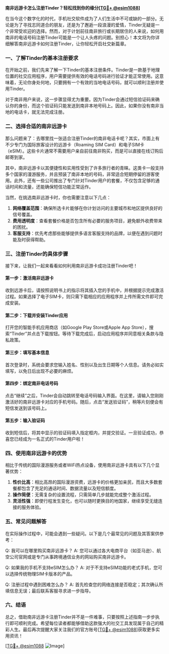 **南非远游卡怎么注册Tinder？轻松找到你的缘分[[TG💪+ @esim1088](https://t.me/s/esim1088)]**

在当今这个数字化的时代，手机社交软件成为了人们生活中不可或缺的一部分。无论是为了寻找志同道合的朋友，还是为了邂逅一段浪漫的爱情，Tinder无疑是一个非常受欢迎的选择。然而，对于计划前往南非旅行或长期居住的人来说，如何用南非的电话号码注册Tinder可能是一个让人头疼的问题。别担心！本文将为你详细解答南非远游卡如何注册Tinder，让你轻松开启社交新篇章。

### 一、了解Tinder的基本注册要求

在开始之前，我们先来了解一下Tinder的基本注册条件。Tinder是一款基于地理位置的社交应用程序，用户需要提供有效的电话号码进行验证才能正常使用。这意味着，无论你身处何地，只要拥有一个有效的当地电话号码，就可以顺利注册并使用Tinder。

对于南非用户来说，这一步骤显得尤为重要。因为Tinder会通过短信验证码来确认你的身份，而这个验证码只能发送到南非本地号码上。因此，如果你没有南非当地的电话卡，就无法完成注册。

### 二、选择合适的南非远游卡

那么问题来了：去哪里找一张适合注册Tinder的南非电话卡呢？其实，市面上有不少专门为国际旅客设计的远游卡（Roaming SIM Card）和电子SIM卡（eSIM）。这些卡片通常不需要用户亲自前往南非购买，而是可以直接在线订购后邮寄到家。

其中，南非远游卡以其便捷性和实用性受到了许多旅行者的青睐。这类卡一般支持多个国家的漫游服务，并且预装了南非本地的号码，非常适合短期停留的游客使用。此外，还有一些公司推出了专门针对Tinder用户的套餐，不仅包含足够的通话时间和流量，还能确保短信功能正常运作。

当然，在挑选南非远游卡时，你也需要注意以下几点：

1. **网络覆盖范围**：确保所选卡片能够在你计划访问的主要城市和地区提供良好的信号覆盖。
2. **费用透明度**：查看套餐价格是否包含所有必要的服务项目，避免额外收费带来的困扰。
3. **客服支持**：优先考虑那些能够提供多语言客服支持的品牌，以便在遇到问题时能及时获得帮助。

### 三、注册Tinder的具体步骤

接下来，让我们一起来看看如何利用南非远游卡成功注册Tinder吧！

#### 第一步：激活南非远游卡

收到远游卡后，请按照说明书上的指示将其插入您的手机中，并根据提示完成激活过程。如果选择了电子SIM卡，则只需下载相应的应用程序并上传所需文件即可完成安装。

#### 第二步：下载并安装Tinder应用

打开您的智能手机应用商店（如Google Play Store或Apple App Store），搜索“Tinder”并点击下载按钮。等待下载完成后，启动应用程序并同意相关条款与隐私政策。

#### 第三步：填写基本信息

首次登录时，系统会要求您输入姓名、性别以及出生日期等个人信息。请务必如实填写，以免日后出现不必要的麻烦。

#### 第四步：绑定南非电话号码

点击“继续”之后，Tinder会自动跳转至电话号码输入界面。在这里，请输入您刚刚激活好的南非远游卡对应的手机号码。随后，点击“发送验证码”，稍等片刻便会有短信发送到该号码上。

#### 第五步：输入验证码

收到短信后，将其中显示的验证码填入指定框内，并提交验证。一旦验证成功，恭喜您已经成为一名正式的Tinder用户啦！

### 四、使用南非远游卡的优势

相比于传统的国际漫游服务或者WiFi热点设备，使用南非远游卡具有以下几个显著优势：

1. **性价比高**：相比高昂的国际漫游资费，远游卡的价格更加亲民，而且大多数套餐都包含了充足的通话时间、数据流量以及短信额度。
2. **操作简便**：无需复杂的设置流程，只需简单几步就能完成整个激活过程。
3. **灵活性强**：即使行程发生变化，也可以随时更换目的地国家，继续享受无缝连接的服务体验。

### 五、常见问题解答

在实际操作过程中，可能会遇到一些疑问。以下是几个最常见的问题及其答案供参考：

Q: 我可以在哪里购买南非远游卡？
A: 您可以通过各大电商平台（如亚马逊）、航空公司官网或是专门从事跨境通信业务的网站购买南非远游卡。

Q: 如果我的手机不支持eSIM怎么办？
A: 对于不支持eSIM功能的老式手机，您可以选择传统物理SIM卡版本的产品。

Q: 注册过程中遇到困难怎么办？
A: 首先检查您的网络连接是否稳定；其次确认所填信息无误；最后联系客服寻求进一步指导。

### 六、结语

总之，借助南非远游卡注册Tinder并不是一件难事，只要按照上述指南一步步执行即可顺利完成。希望每位读者都能够借助这款强大的社交工具发现属于自己的精彩人生。最后再次提醒大家关注我们的官方账号[[TG💪+ @esim1088](https://t.me/s/esim1088)]获取更多实用资讯！

[[TG💪+ @esim1088](https://t.me/s/esim1088) ![Image](https://i.postimg.cc/4NQfJmqS/Snipaste-2025-05-13-00-14-12.png)]